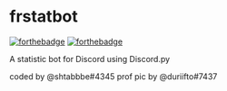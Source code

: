 # frstatbot
[![forthebadge](https://forthebadge.com/images/badges/made-with-python.svg)](https://forthebadge.com) [![forthebadge](https://forthebadge.com/images/badges/compatibility-club-penguin.svg)](https://forthebadge.com)

A statistic bot for Discord using Discord.py

coded by @shtabbbe#4345
prof pic by @duriifto#7437
